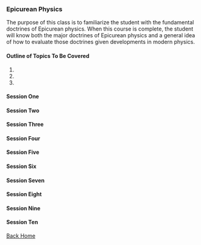 ### Epicurean Physics

 The purpose of this class is to familiarize the student with the fundamental doctrines of Epicurean physics. When this course is complete, the student will know both the major doctrines of Epicurean physics and a general idea of how to evaluate those doctrines given developments in modern physics.


#### Outline of Topics To Be Covered
1.
2.
3.

#### Session One

#### Session Two

#### Session Three

#### Session Four

#### Session Five

#### Session Six

#### Session Seven

#### Session Eight

#### Session Nine

#### Session Ten


[Back Home](index.md)
